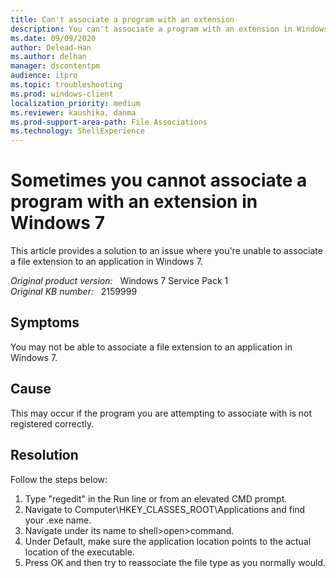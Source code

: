 ```yaml
---
title: Can't associate a program with an extension
description: You can't associate a program with an extension in Windows 7 because the program that you're pointing to isn't registered correctly.
ms.date: 09/09/2020
author: Delead-Han
ms.author: delhan
manager: dscontentpm
audience: itpro
ms.topic: troubleshooting
ms.prod: windows-client
localization_priority: medium
ms.reviewer: kaushika, danma
ms.prod-support-area-path: File Associations
ms.technology: ShellExperience
---
```

# Sometimes you cannot associate a program with an extension in Windows 7

This article provides a solution to an issue where you're unable to associate a file extension to an application in Windows 7.

_Original product version:_ &nbsp; Windows 7 Service Pack 1  
_Original KB number:_ &nbsp; 2159999

## Symptoms

You may not be able to associate a file extension to an application in Windows 7.

## Cause

This may occur if the program you are attempting to associate with is not registered correctly.

## Resolution

Follow the steps below:
1. Type "regedit" in the Run line or from an elevated CMD prompt.
2. Navigate to Computer\HKEY_CLASSES_ROOT\Applications and find your .exe name.
3. Navigate under its name to shell>open>command.
4. Under Default, make sure the application location points to the actual location of the executable.
5. Press OK and then try to reassociate the file type as you normally would.
